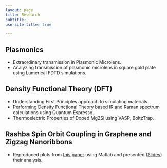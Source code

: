 ```yaml
---
layout: page
title: Research
subtitle: 
use-site-title: true

---
```

## Plasmonics
* Extraordinary transmission in Plasmonic Microlens.
* Analyzing transmission of plasmonic microlens in square gold plate using Lumerical FDTD simulations.

## Density Functional Theory (DFT) 
* Understanding First Principles approach to simulating materials.
* Performing Density Functional Theory based IR and Raman spectrum calculations using Quantum Espresso.
* Thermoelectric Properties of Doped Mg2Si using VASP, BoltzTrap.

## Rashba Spin Orbit Coupling in Graphene and Zigzag Nanoribbons 
* Reproduced plots from [this paper](https://arxiv.org/pdf/0901.0160.pdf) using  Matlab and presented ([Slides](http://home.iitb.ac.in/~15d110001/RashbaSOCZigzag.pdf)) their analysis.

